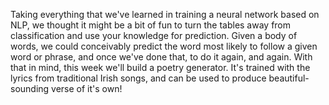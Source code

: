 Taking everything that we've learned in training a neural network based on NLP, we thought it might be a bit of fun to turn the tables away from classification and use your knowledge for prediction. Given a body of words, we could conceivably predict the word most likely to follow a given word or phrase, and once we've done that, to do it again, and again. With that in mind, this week we'll build a poetry generator. It's trained with the lyrics from traditional Irish songs, and can be used to produce beautiful-sounding verse of it's own!
